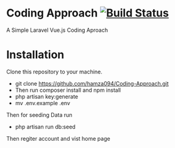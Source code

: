 # Coding Approach [![Build Status](https://app.travis-ci.com/hamza094/Coding-Approach.svg?branch=master)](https://app.travis-ci.com/hamza094/Coding-Approach)

A Simple Laravel Vue.js Coding Aproach

# Installation

Clone this repository to your machine.

- git clone https://github.com/hamza094/Coding-Approach.git
- Then run composer install and npm install
- php artisan key:generate
- mv .env.example .env

Then for seeding Data run

- php artisan run db:seed

Then regiter account and vist home page
